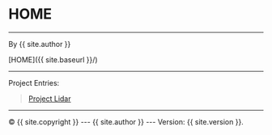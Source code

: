 # HOME

----------

By {{ site.author }}

[HOME]({{ site.baseurl }}/)

----------

Project Entries:

> [Project Lidar](/lidar.md) 

----------

 © {{ site.copyright }} --- {{ site.author }} --- Version: {{ site.version }}.
